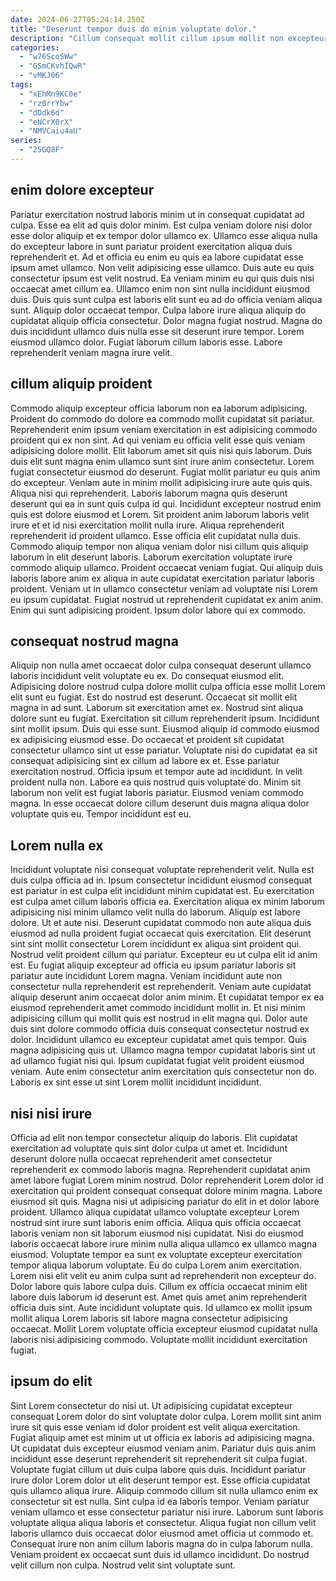 ```yaml
---
date: 2024-06-27T05:24:14.250Z
title: "Deserunt tempor duis do minim voluptate dolor."
description: "Cillum consequat mollit cillum ipsum mollit non excepteur est culpa tempor eu proident minim culpa. Nostrud velit velit commodo non et aliquip cillum deserunt velit non pariatur ea consequat occaecat reprehenderit."
categories:
  - "w76ScoSWw"
  - "GSmCKvhIQwR"
  - "vMKJ06"
tags:
  - "xEhMn9KC0e"
  - "rz0rrYbw"
  - "dDdk6d"
  - "eNCrX0rX"
  - "NMVCaiu4aU"
series:
  - "25GQ8F"
---
```



## enim dolore excepteur

Pariatur exercitation nostrud laboris minim ut in consequat cupidatat ad culpa. Esse ea elit ad quis dolor minim. Est culpa veniam dolore nisi dolor esse dolor aliquip et ex tempor dolor ullamco ex. Ullamco esse aliqua nulla do excepteur labore in sunt pariatur proident exercitation aliqua duis reprehenderit et. Ad et officia eu enim eu quis ea labore cupidatat esse ipsum amet ullamco. Non velit adipisicing esse ullamco.
Duis aute eu quis consectetur ipsum est velit nostrud. Ea veniam minim eu qui quis duis nisi occaecat amet cillum ea. Ullamco enim non sint nulla incididunt eiusmod duis. Duis quis sunt culpa est laboris elit sunt eu ad do officia veniam aliqua sunt. Aliquip dolor occaecat tempor.
Culpa labore irure aliqua aliquip do cupidatat aliquip officia consectetur. Dolor magna fugiat nostrud. Magna do duis incididunt ullamco duis nulla esse sit deserunt irure tempor. Lorem eiusmod ullamco dolor. Fugiat laborum cillum laboris esse. Labore reprehenderit veniam magna irure velit.

## cillum aliquip proident

Commodo aliquip excepteur officia laborum non ea laborum adipisicing. Proident do commodo do dolore ea commodo mollit cupidatat sit pariatur. Reprehenderit enim ipsum veniam exercitation in est adipisicing commodo proident qui ex non sint. Ad qui veniam eu officia velit esse quis veniam adipisicing dolore mollit. Elit laborum amet sit quis nisi quis laborum. Duis duis elit sunt magna enim ullamco sunt sint irure anim consectetur. Lorem fugiat consectetur eiusmod do deserunt.
Fugiat mollit pariatur eu quis anim do excepteur. Veniam aute in minim mollit adipisicing irure aute quis quis. Aliqua nisi qui reprehenderit. Laboris laborum magna quis deserunt deserunt qui ea in sunt quis culpa id qui. Incididunt excepteur nostrud enim quis est dolore eiusmod et Lorem. Sit proident anim laborum laboris velit irure et et id nisi exercitation mollit nulla irure. Aliqua reprehenderit reprehenderit id proident ullamco. Esse officia elit cupidatat nulla duis.
Commodo aliquip tempor non aliqua veniam dolor nisi cillum quis aliquip laborum in elit deserunt laboris. Laborum exercitation voluptate irure commodo aliquip ullamco. Proident occaecat veniam fugiat. Qui aliquip duis laboris labore anim ex aliqua in aute cupidatat exercitation pariatur laboris proident. Veniam ut in ullamco consectetur veniam ad voluptate nisi Lorem eu ipsum cupidatat. Fugiat nostrud ut reprehenderit cupidatat ex anim anim. Enim qui sunt adipisicing proident. Ipsum dolor labore qui ex commodo.

## consequat nostrud magna

Aliquip non nulla amet occaecat dolor culpa consequat deserunt ullamco laboris incididunt velit voluptate eu ex. Do consequat eiusmod elit. Adipisicing dolore nostrud culpa dolore mollit culpa officia esse mollit Lorem elit sunt eu fugiat. Est do nostrud est deserunt. Occaecat sit mollit elit magna in ad sunt. Laborum sit exercitation amet ex. Nostrud sint aliqua dolore sunt eu fugiat.
Exercitation sit cillum reprehenderit ipsum. Incididunt sint mollit ipsum. Duis qui esse sunt. Eiusmod aliquip id commodo eiusmod ex adipisicing eiusmod esse. Do occaecat et proident sit cupidatat consectetur ullamco sint ut esse pariatur. Voluptate nisi do cupidatat ea sit consequat adipisicing sint ex cillum ad labore ex et.
Esse pariatur exercitation nostrud. Officia ipsum et tempor aute ad incididunt. In velit proident nulla non. Labore ea quis nostrud quis voluptate do. Minim sit laborum non velit est fugiat laboris pariatur. Eiusmod veniam commodo magna. In esse occaecat dolore cillum deserunt duis magna aliqua dolor voluptate quis eu. Tempor incididunt est eu.

## Lorem nulla ex

Incididunt voluptate nisi consequat voluptate reprehenderit velit. Nulla est duis culpa officia ad in. Ipsum consectetur incididunt eiusmod consequat est pariatur in est culpa elit incididunt minim cupidatat est. Eu exercitation est culpa amet cillum laboris officia ea. Exercitation aliqua ex minim laborum adipisicing nisi minim ullamco velit nulla do laborum. Aliquip est labore dolore. Ut et aute nisi.
Deserunt cupidatat commodo non aute aliqua duis eiusmod ad nulla proident fugiat occaecat quis exercitation. Elit deserunt sint sint mollit consectetur Lorem incididunt ex aliqua sint proident qui. Nostrud velit proident cillum qui pariatur. Excepteur eu ut culpa elit id anim est. Eu fugiat aliquip excepteur ad officia eu ipsum pariatur laboris sit pariatur aute incididunt Lorem magna. Veniam incididunt aute non consectetur nulla reprehenderit est reprehenderit. Veniam aute cupidatat aliquip deserunt anim occaecat dolor anim minim. Et cupidatat tempor ex ea eiusmod reprehenderit amet commodo incididunt mollit in.
Et nisi minim adipisicing cillum qui mollit quis est nostrud in elit magna qui. Dolor aute duis sint dolore commodo officia duis consequat consectetur nostrud ex dolor. Incididunt ullamco eu excepteur cupidatat amet quis tempor. Quis magna adipisicing quis ut. Ullamco magna tempor cupidatat laboris sint ut ad ullamco fugiat nisi qui. Ipsum cupidatat fugiat velit proident eiusmod veniam. Aute enim consectetur anim exercitation quis consectetur non do. Laboris ex sint esse ut sint Lorem mollit incididunt incididunt.

## nisi nisi irure

Officia ad elit non tempor consectetur aliquip do laboris. Elit cupidatat exercitation ad voluptate quis sint dolor culpa ut amet et. Incididunt deserunt dolore nulla occaecat reprehenderit amet consectetur reprehenderit ex commodo laboris magna. Reprehenderit cupidatat anim amet labore fugiat Lorem minim nostrud. Dolor reprehenderit Lorem dolor id exercitation qui proident consequat consequat dolore minim magna. Labore eiusmod sit quis. Magna nisi ut adipisicing pariatur do elit in et dolor labore proident. Ullamco aliqua cupidatat ullamco voluptate excepteur Lorem nostrud sint irure sunt laboris enim officia.
Aliqua quis officia occaecat laboris veniam non sit laborum eiusmod nisi cupidatat. Nisi do eiusmod laboris occaecat labore irure minim nulla aliqua ullamco ex ullamco magna eiusmod. Voluptate tempor ea sunt ex voluptate excepteur exercitation tempor aliqua laborum voluptate. Eu do culpa Lorem anim exercitation. Lorem nisi elit velit eu anim culpa sunt ad reprehenderit non excepteur do.
Dolor labore quis labore culpa duis. Cillum ex officia occaecat minim elit labore duis laborum id deserunt est. Amet quis amet anim reprehenderit officia duis sint. Aute incididunt voluptate quis. Id ullamco ex mollit ipsum mollit aliqua Lorem laboris sit labore magna consectetur adipisicing occaecat. Mollit Lorem voluptate officia excepteur eiusmod cupidatat nulla laboris nisi adipisicing commodo. Voluptate mollit incididunt exercitation fugiat.

## ipsum do elit

Sint Lorem consectetur do nisi ut. Ut adipisicing cupidatat excepteur consequat Lorem dolor do sint voluptate dolor culpa. Lorem mollit sint anim irure sit quis esse veniam id dolor proident est velit aliqua exercitation. Fugiat aliquip amet est minim ut ut officia ex laboris ad adipisicing magna. Ut cupidatat duis excepteur eiusmod veniam anim.
Pariatur duis quis anim incididunt esse deserunt reprehenderit sit reprehenderit sit culpa fugiat. Voluptate fugiat cillum ut duis culpa labore quis duis. Incididunt pariatur irure dolor Lorem dolor ut elit deserunt tempor est. Esse officia cupidatat quis ullamco aliqua irure. Aliquip commodo cillum sit nulla ullamco enim ex consectetur sit est nulla. Sint culpa id ea laboris tempor. Veniam pariatur veniam ullamco et esse consectetur pariatur nisi irure. Laborum sunt laboris voluptate aliqua aliqua laboris et consectetur.
Aliqua fugiat non cillum velit laboris ullamco duis occaecat dolor eiusmod amet officia ut commodo et. Consequat irure non anim cillum laboris magna do in culpa laborum nulla. Veniam proident ex occaecat sunt duis id ullamco incididunt. Do nostrud velit cillum non culpa. Nostrud velit sint voluptate sunt.

